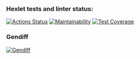 ### Hexlet tests and linter status:
[![Actions Status](https://github.com/FedorShurgin/python-project-50/actions/workflows/hexlet-check.yml/badge.svg)](https://github.com/FedorShurgin/python-project-50/actions)
[![Maintainability](https://api.codeclimate.com/v1/badges/d2f4476564f495908250/maintainability)](https://codeclimate.com/github/FedorShurgin/python-project-50/maintainability)
[![Test Coverage](https://api.codeclimate.com/v1/badges/d2f4476564f495908250/test_coverage)](https://codeclimate.com/github/FedorShurgin/python-project-50/test_coverage)
### Gendiff
[![Gendiff](https://asciinema.org/a/XZBHnID0KyEEvzDmDBbuMflcD.svg)](https://asciinema.org/a/XZBHnID0KyEEvzDmDBbuMflcD)